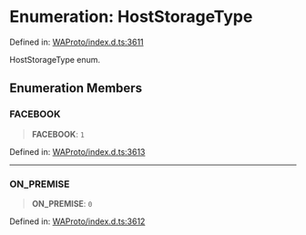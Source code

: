 # Enumeration: HostStorageType

Defined in: [WAProto/index.d.ts:3611](https://github.com/Fokusdotid/bail/blob/c270ba4454f95d50cec87a9d90b03360fac7058e/WAProto/index.d.ts#L3611)

HostStorageType enum.

## Enumeration Members

### FACEBOOK

> **FACEBOOK**: `1`

Defined in: [WAProto/index.d.ts:3613](https://github.com/Fokusdotid/bail/blob/c270ba4454f95d50cec87a9d90b03360fac7058e/WAProto/index.d.ts#L3613)

***

### ON\_PREMISE

> **ON\_PREMISE**: `0`

Defined in: [WAProto/index.d.ts:3612](https://github.com/Fokusdotid/bail/blob/c270ba4454f95d50cec87a9d90b03360fac7058e/WAProto/index.d.ts#L3612)
